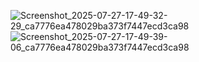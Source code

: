 

![Screenshot_2025-07-27-17-49-32-29_ca7776ea478029ba373f7447ecd3ca98](https://github.com/user-attachments/assets/37375c23-492f-4212-a0c6-7f2808d63ad9)
![Screenshot_2025-07-27-17-49-39-06_ca7776ea478029ba373f7447ecd3ca98](https://github.com/user-attachments/assets/6fe4bfda-d79f-419e-904b-cabcd525547f)
